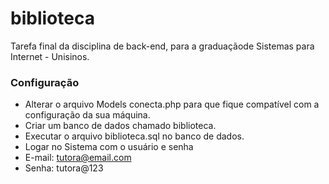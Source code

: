 # biblioteca
Tarefa final da disciplina de back-end, para a graduaçãode Sistemas para Internet - Unisinos.

### Configuração

* Alterar o arquivo Models conecta.php para que fique compatível com a configuração da sua máquina.
* Criar um banco de dados chamado biblioteca.
* Executar o arquivo biblioteca.sql no banco de dados.
* Logar no Sistema com o usuário e senha
 * E-mail: tutora@email.com
 * Senha: tutora@123
